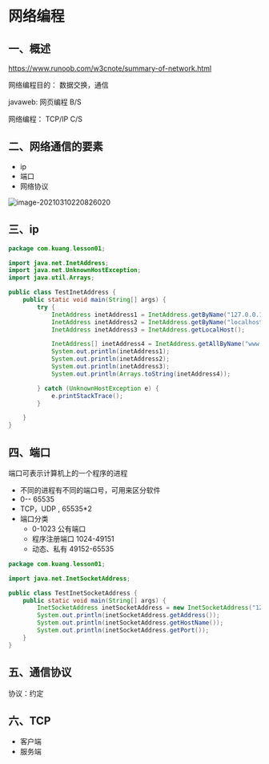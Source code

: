 # 网络编程

## 一、概述

https://www.runoob.com/w3cnote/summary-of-network.html

网络编程目的： 数据交换，通信



javaweb: 网页编程   B/S

网络编程：  TCP/IP   C/S

## 二、网络通信的要素

* ip
* 端口
* 网络协议

![image-20210310220826020](https://gitee.com/luo_fan_1/yanmie-art/raw/master/img/image-20210310220826020.png)

## 三、ip

```java
package com.kuang.lesson01;

import java.net.InetAddress;
import java.net.UnknownHostException;
import java.util.Arrays;

public class TestInetAddress {
    public static void main(String[] args) {
        try {
            InetAddress inetAddress1 = InetAddress.getByName("127.0.0.1");
            InetAddress inetAddress2 = InetAddress.getByName("localhost");
            InetAddress inetAddress3 = InetAddress.getLocalHost();

            InetAddress[] inetAddress4 = InetAddress.getAllByName("www.baidu.com");
            System.out.println(inetAddress1);
            System.out.println(inetAddress2);
            System.out.println(inetAddress3);
            System.out.println(Arrays.toString(inetAddress4));

        } catch (UnknownHostException e) {
            e.printStackTrace();
        }

    }
}
```

## 四、端口

端口可表示计算机上的一个程序的进程

* 不同的进程有不同的端口号，可用来区分软件
* 0-- 65535
* TCP，UDP , 65535*2  
* 端口分类
  * 0-1023   公有端口
  * 程序注册端口  1024-49151
  * 动态、私有  49152-65535

```java
package com.kuang.lesson01;

import java.net.InetSocketAddress;

public class TestInetSocketAddress {
    public static void main(String[] args) {
        InetSocketAddress inetSocketAddress = new InetSocketAddress("127.0.0.1",4444);
        System.out.println(inetSocketAddress.getAddress());
        System.out.println(inetSocketAddress.getHostName());
        System.out.println(inetSocketAddress.getPort());
    }
}
```

## 五、通信协议

协议：约定

## 六、TCP

* 客户端
* 服务端